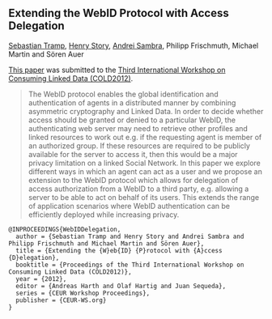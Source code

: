 ## Extending the WebID Protocol with Access Delegation
[Sebastian Tramp][st], [Henry Story][hs], [Andrei Sambra][as], Philipp Frischmuth, Michael Martin and Sören Auer

[This paper][pdf] was submitted to the [Third International Workshop on Consuming Linked Data (COLD2012)][cold].

> The WebID protocol enables the global identification and authentication of agents in a distributed manner by combining asymmetric cryptography and Linked Data. In order to decide whether access should be granted or denied to a particular WebID, the authenticating web server may need to retrieve other profiles and linked resources to work out e.g. if the requesting agent is member of an authorized group. If these resources are required to be publicly available for the server to access it, then this would be a major privacy limitation on a linked Social Network. In this paper we explore different ways in which an agent can act as a user and we propose an extension to the WebID protocol which allows for delegation of access authorization from a WebID to a third party, e.g. allowing a server to be able to act on behalf of its users.  This extends the range of application scenarios where WebID authentication can be efficiently deployed while increasing privacy.

    @INPROCEEDINGS{WebIDDelegation,
      author = {Sebastian Tramp and Henry Story and Andrei Sambra and Philipp Frischmuth and Michael Martin and Sören Auer},
      title = {Extending the {W}eb{ID} {P}rotocol with {A}ccess {D}elegation},
      booktitle = {Proceedings of the Third International Workshop on Consuming Linked Data (COLD2012)},
      year = {2012},
      editor = {Andreas Harth and Olaf Hartig and Juan Sequeda},
      series = {CEUR Workshop Proceedings},
      publisher = {CEUR-WS.org}
    }

[st]: http://sebastian.tramp.name  "WebID"
[hs]: http://bblfish.net/people/henry/card#me  "WebID"
[as]: https://my-profile.eu/people/deiu/card#me  "WebID"
[pdf]: https://raw.github.com/seebi/WebID-Delegation-paper/master/paper.pdf "PDF"
[cold]: http://km.aifb.kit.edu/ws/cold2012/ "COLD2012"
